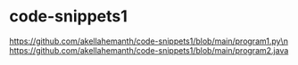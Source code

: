 # code-snippets1
https://github.com/akellahemanth/code-snippets1/blob/main/program1.py\n
https://github.com/akellahemanth/code-snippets1/blob/main/program2.java

